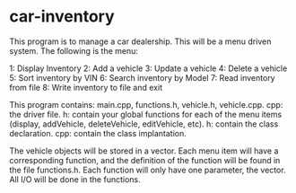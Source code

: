 # car-inventory

This program is to manage a car dealership. This will be a menu driven system. The following is the menu:

1:   Display Inventory
2:   Add a vehicle
3:   Update a vehicle
4:   Delete a vehicle
5:   Sort inventory by VIN
6:   Search inventory by Model
7:   Read inventory from file
8:   Write inventory to file and exit

This program contains: main.cpp, functions.h, vehicle.h, vehicle.cpp.
cpp: the driver file.
h: contain your global functions for each of the menu items (display, addVehicle, deleteVehicle, editVehicle, etc).
h: contain the class declaration.
cpp: contain the class implantation.
 
The vehicle objects will be stored in a vector. Each menu item will have a corresponding function, and the definition of the function will be found in the file functions.h.  Each function will only have one parameter, the vector.  All I/O will be done in the functions.
